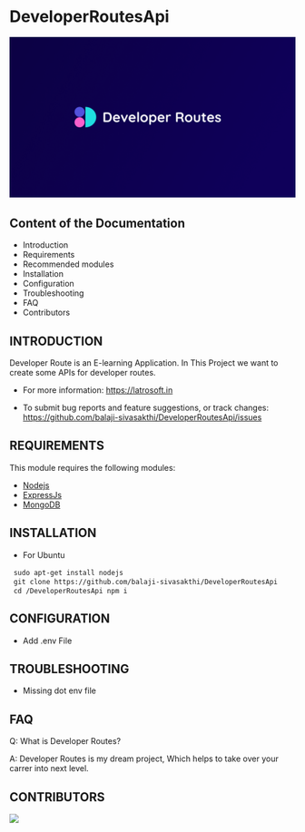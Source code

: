 # DeveloperRoutesApi

![alt text](https://github.com/balaji-sivasakthi/DeveloperRoutesApi/blob/master/readme/cover.png?raw=true)




Content of the Documentation
---------------------

 * Introduction
 * Requirements
 * Recommended modules
 * Installation
 * Configuration
 * Troubleshooting
 * FAQ
 * Contributors

INTRODUCTION
------------

Developer Route is an E-learning Application. In This Project we want to create some APIs for developer routes.

 * For more information:
   https://latrosoft.in

 * To submit bug reports and feature suggestions, or track changes:
  https://github.com/balaji-sivasakthi/DeveloperRoutesApi/issues




REQUIREMENTS
------------

This module requires the following modules:

 * [Nodejs](https://nodejs.org/)
 * [ExpressJs](https://expressjs.com/)
 * [MongoDB](https://www.mongodb.com/)

INSTALLATION
------------
 
 * For Ubuntu 

 ```
  sudo apt-get install nodejs
  git clone https://github.com/balaji-sivasakthi/DeveloperRoutesApi 
  cd /DeveloperRoutesApi npm i
 
 ```


CONFIGURATION
-------------
 
 * Add .env File



TROUBLESHOOTING
---------------

 * Missing dot env file

FAQ
---

Q: What is Developer Routes?

A: Developer Routes is my dream project, Which helps to take over your carrer into next level.


CONTRIBUTORS
------------

<a href="https://github.com/balaji-sivasakthi/DeveloperRoutesApi/graphs/contributors">
  <img src="https://contrib.rocks/image?repo=balaji-sivasakthi/DeveloperRoutesApi" />
</a>


